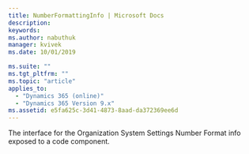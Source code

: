 ```yaml
---
title: NumberFormattingInfo | Microsoft Docs
description: 
keywords:
ms.author: nabuthuk
manager: kvivek
ms.date: 10/01/2019

ms.suite: ""
ms.tgt_pltfrm: ""
ms.topic: "article"
applies_to: 
  - "Dynamics 365 (online)"
  - "Dynamics 365 Version 9.x"
ms.assetid: e5fa625c-3d41-4873-8aad-da372369ee6d
---
```


The interface for the Organization System Settings Number Format info exposed to a code component.
